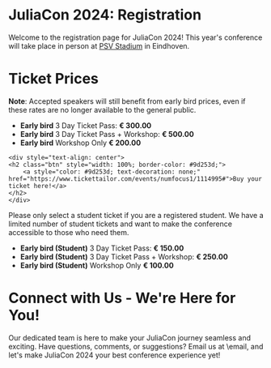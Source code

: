 # JuliaCon 2024: Registration

Welcome to the registration page for JuliaCon 2024! 
This year's conference will take place in person at [PSV Stadium](/2024/venue) in Eindhoven. 

# Ticket Prices

**Note**: Accepted speakers will still benefit from early bird prices, even if these rates are no longer available to the general public.

- **Early bird** 3 Day Ticket Pass: **€ 300.00**
- **Early bird** 3 Day Ticket Pass + Workshop: **€ 500.00**
- **Early bird** Workshop Only **€ 200.00**

~~~
<div style="text-align: center">
<h2 class="btn" style="width: 100%; border-color: #9d253d;">
    <a style="color: #9d253d; text-decoration: none;" href="https://www.tickettailor.com/events/numfocus1/1114995#">Buy your ticket here!</a>
</h2>
</div>
~~~

Please only select a student ticket if you are a registered student. We have a limited number of student tickets and want to make the conference accessible to those who need them.

- **Early bird (Student)** 3 Day Ticket Pass: **€ 150.00**
- **Early bird (Student)** 3 Day Ticket Pass + Workshop: **€ 250.00**
- **Early bird (Student)** Workshop Only **€ 100.00**

<!-- # Childcare 

In the area provided, a comprehensive [childcare program](/2024/venue/) will be in place. -->

# Connect with Us - We're Here for You!

Our dedicated team is here to make your JuliaCon journey seamless and exciting. Have questions, comments, or suggestions? Email us at \email, and let's make JuliaCon 2024 your best conference experience yet!